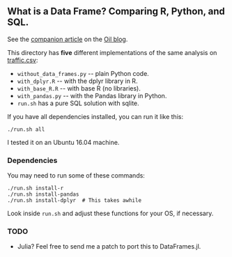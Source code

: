 ## What is a Data Frame?  Comparing R, Python, and SQL.

See the [companion article][blog-post] on the [Oil
blog](https://www.oilshell.org/blog/).

This directory has **five** different implementations of the same analysis on
[traffic.csv](traffic.csv):

- `without_data_frames.py` -- plain Python code.
- `with_dplyr.R` -- with the dplyr library in R.
- `with_base_R.R` -- with base R (no libraries).
- `with_pandas.py` -- with the Pandas library in Python.
- `run.sh` has a pure SQL solution with sqlite.

If you have all dependencies installed, you can run it like this:

    ./run.sh all

I tested it on an Ubuntu 16.04 machine.


### Dependencies

You may need to run some of these commands:

    ./run.sh install-r
    ./run.sh install-pandas
    ./run.sh install-dplyr  # This takes awhile

Look inside `run.sh` and adjust these functions for your OS, if necessary.

### TODO

- Julia?  Feel free to send me a patch to port this to DataFrames.jl.

[blog-post]: http://www.oilshell.org/blog/2018/11/30.html
